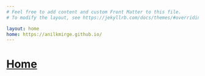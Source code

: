 ```yaml
---
# Feel free to add content and custom Front Matter to this file.
# To modify the layout, see https://jekyllrb.com/docs/themes/#overriding-theme-defaults

layout: home
home: https://anilkmirge.github.io/
---
```


<h1><a href="{{page.home}}">Home</a></h1>
